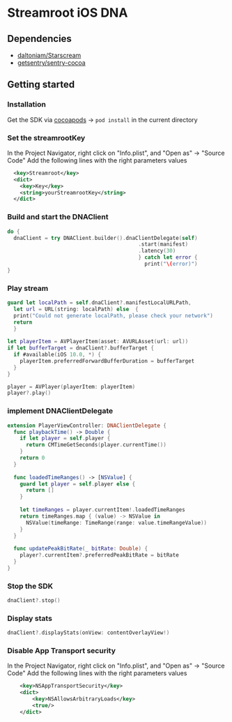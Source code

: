 # Streamroot iOS DNA 

## Dependencies
- [daltoniam/Starscream](https://github.com/daltoniam/Starscream)
- [getsentry/sentry-cocoa](https://github.com/getsentry/sentry-cocoa)
 
## Getting started

### Installation
Get the SDK via [cocoapods](https://cocoapods.org/) -> `pod install` in the current directory

### Set the streamrootKey
In the Project Navigator, right click on "Info.plist", and "Open as" → "Source Code"
Add the following lines with the right parameters values

```xml
  <key>Streamroot</key>
  <dict>
    <key>Key</key>
    <string>yourStreamrootKey</string>
  </dict>
```

### Build and start the DNAClient
```swift
do {
  dnaClient = try DNAClient.builder().dnaClientDelegate(self)
                                          .start(manifest)
                                          .latency(30)
                                          } catch let error {
                                            print("\(error)")
}
```

### Play stream
```swift
guard let localPath = self.dnaClient?.manifestLocalURLPath,
  let url = URL(string: localPath) else  {
  print("Could not generate localPath, please check your network")
  return
  }
 
let playerItem = AVPlayerItem(asset: AVURLAsset(url: url))
if let bufferTarget = dnaClient?.bufferTarget {
  if #available(iOS 10.0, *) {
    playerItem.preferredForwardBufferDuration = bufferTarget
  }
}

player = AVPlayer(playerItem: playerItem)
player?.play()
```

### implement DNAClientDelegate
```swift
extension PlayerViewController: DNAClientDelegate {
  func playbackTime() -> Double {
    if let player = self.player {
      return CMTimeGetSeconds(player.currentTime())
    }
    return 0
  }
  
  func loadedTimeRanges() -> [NSValue] {
    guard let player = self.player else {
      return []
    }
    
    let timeRanges = player.currentItem!.loadedTimeRanges
    return timeRanges.map { (value) -> NSValue in
      NSValue(timeRange: TimeRange(range: value.timeRangeValue))
    }
  }
  
  func updatePeakBitRate(_ bitRate: Double) {
    player?.currentItem?.preferredPeakBitRate = bitRate
  }
}
```

### Stop the SDK

```swift 
dnaClient?.stop()
```

### Display stats

```swift 
dnaClient?.displayStats(onView: contentOverlayView!)
```

### Disable App Transport security
In the Project Navigator, right click on "Info.plist", and "Open as" → "Source Code"
Add the following lines with the right parameters values

```xml
	<key>NSAppTransportSecurity</key>
	<dict>
		<key>NSAllowsArbitraryLoads</key>
		<true/>
	</dict>
```
